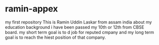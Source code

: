 # ramin-appex
my first repository
This is Ramin Uddin Laskar from assam india
about my education background i have been passed my 10th or 12th from CBSE board.
my short term goal is to d job for reputed cmpany and my long term goal is to reach the hiest position of that company.
